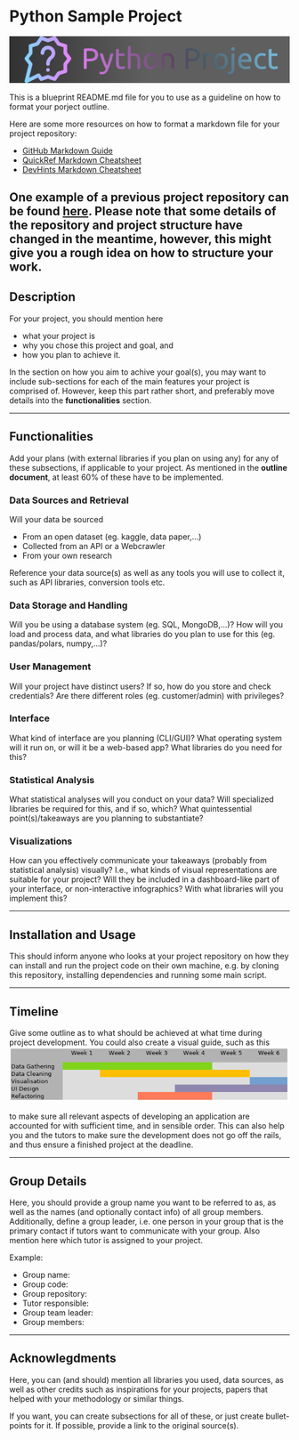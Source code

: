 # Python Sample Project

![A fun little logo to boost engagement.](banner.png)

This is a blueprint README.md file for you to use as a guideline on how to format your porject outline.

Here are some more resources on how to format a markdown file for your project repository:
- [GitHub Markdown Guide](https://docs.github.com/en/get-started/writing-on-github/getting-started-with-writing-and-formatting-on-github/basic-writing-and-formatting-syntax)
- [QuickRef Markdown Cheatsheet](https://quickref.me/markdown)
- [DevHints Markdown Cheatsheet](https://devhints.io/markdown)

One example of a previous project repository can be found [here](https://gitlab.gwdg.de/alrun.naake/caterpillar). Please note that some details of the repository and project structure have changed in the meantime, however, this might give you a rough idea on how to structure your work.
----
## Description

For your project, you should mention here

- what your project is
- why you chose this project and goal, and
- how you plan to achieve it.

In the section on how you aim to achive your goal(s), you may want to include sub-sections for each of the main features your project is comprised of.
However, keep this part rather short, and preferably move details into the __functionalities__ section.

----
## Functionalities

Add your plans (with external libraries if you plan on using any) for any of these subsections, if applicable to your project.
As mentioned in the **outline document**, at least 60% of these have to be implemented.

### Data Sources and Retrieval

Will your data be sourced
- From an open dataset (eg. kaggle, data paper,...)
- Collected from an API or a Webcrawler
- From your own research

Reference your data source(s) as well as any tools you will use to collect it, such as API libraries, conversion tools etc.

### Data Storage and Handling

Will you be using a database system (eg. SQL, MongoDB,...)?
How will you load and process data, and what libraries do you plan to use for this (eg. pandas/polars, numpy,...)?

### User Management

Will your project have distinct users?
If so, how do you store and check credentials?
Are there different roles (eg. customer/admin) with privileges?

### Interface

What kind of interface are you planning (CLI/GUI)?
What operating system will it run on, or will it be a web-based app?
What libraries do you need for this?

### Statistical Analysis

What statistical analyses will you conduct on your data?
Will specialized libraries be required for this, and if so, which?
What quintessential point(s)/takeaways are you planning to substantiate?

### Visualizations

How can you effectively communicate your takeaways (probably from statistical analysis) visually?
I.e., what kinds of visual representations are suitable for your project?
Will they be included in a dashboard-like part of your interface, or non-interactive infographics?
With what libraries will you implement this?

----
## Installation and Usage

This should inform anyone who looks at your project repository on how they can install and run the project code on their own machine, e.g. by cloning this repository, installing dependencies and running some main script.

----
## Timeline

Give some outline as to what should be achieved at what time during project development.
You could also create a visual guide, such as this
![An example schedule](schedule.png)

to make sure all relevant aspects of developing an application are accounted for with sufficient time, and in sensible order.
This can also help you and the tutors to make sure the development does not go off the rails, and thus ensure a finished project at the deadline.

----
## Group Details

Here, you should provide a group name you want to be referred to as, as well as the names (and optionally contact info) of all group members.
Additionally, define a group leader, i.e. one person in your group that is the primary contact if tutors want to communicate with your group.
Also mention here which tutor is assigned to your project.

Example:
- Group name: 
- Group code: 
- Group repository: 
- Tutor responsible:  
- Group team leader: 
- Group members: 

----
## Acknowlegdments

Here, you can (and should) mention all libraries you used, data sources, as well as other credits such as inspirations for your projects, papers that helped with your methodology or similar things.

If you want, you can create subsections for all of these, or just create bullet-points for it. If possible, provide a link to the original source(s).
